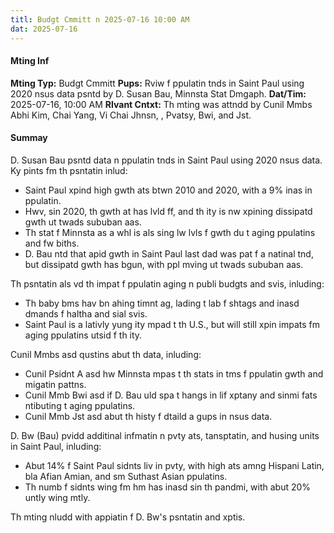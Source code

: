 ```yaml
---
titl: Budgt Cmmitt n 2025-07-16 10:00 AM
dat: 2025-07-16
---
```

#### Mting Inf
**Mting Typ:** Budgt Cmmitt
**Pups:** Rviw f ppulatin tnds in Saint Paul using 2020 nsus data psntd by D. Susan Bau, Minnsta Stat Dmgaph.
**Dat/Tim:** 2025-07-16, 10:00 AM
**Rlvant Cntxt:** Th mting was attndd by Cunil Mmbs Abhi Kim, Chai Yang, Vi Chai Jhnsn, , Pvatsy, Bwi, and Jst.

#### Summay

D. Susan Bau psntd data n ppulatin tnds in Saint Paul using 2020 nsus data. Ky pints fm th psntatin inlud:

* Saint Paul xpind high gwth ats btwn 2010 and 2020, with a 9% inas in ppulatin.
* Hwv, sin 2020, th gwth at has lvld ff, and th ity is nw xpining dissipatd gwth ut twads sububan aas.
* Th stat f Minnsta as a whl is als sing lw lvls f gwth du t aging ppulatins and fw biths.
* D. Bau ntd that apid gwth in Saint Paul last dad was pat f a natinal tnd, but dissipatd gwth has bgun, with ppl mving ut twads sububan aas.

Th psntatin als vd th impat f ppulatin aging n publi budgts and svis, inluding:

* Th baby bms hav bn ahing timnt ag, lading t lab f shtags and inasd dmands f haltha and sial svis.
* Saint Paul is a lativly yung ity mpad t th U.S., but will still xpin impats fm aging ppulatins utsid f th ity.

Cunil Mmbs asd qustins abut th data, inluding:

* Cunil Psidnt A asd hw Minnsta mpas t th stats in tms f ppulatin gwth and migatin pattns.
* Cunil Mmb Bwi asd if D. Bau uld spa t hangs in lif xptany and sinmi fats ntibuting t aging ppulatins.
* Cunil Mmb Jst asd abut th histy f dtaild a gups in nsus data.

D. Bw (Bau) pvidd additinal infmatin n pvty ats, tansptatin, and husing units in Saint Paul, inluding:

* Abut 14% f Saint Paul sidnts liv in pvty, with high ats amng Hispani  Latin, bla  Afian Amian, and sm Suthast Asian ppulatins.
* Th numb f sidnts wing fm hm has inasd sin th pandmi, with abut 20% untly wing mtly.

Th mting nludd with appiatin f D. Bw's psntatin and xptis.

